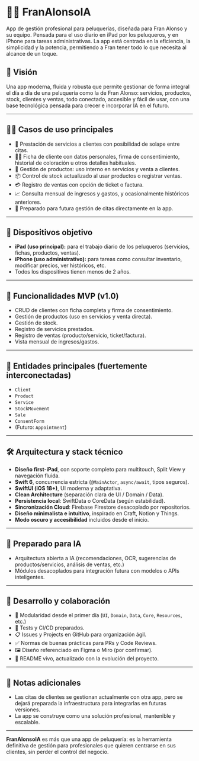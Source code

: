 # 💇‍♂️ FranAlonsoIA

App de gestión profesional para peluquerías, diseñada para Fran Alonso y su equipo. Pensada para el uso diario en iPad por los peluqueros, y en iPhone para tareas administrativas. La app está centrada en la eficiencia, la simplicidad y la potencia, permitiendo a Fran tener todo lo que necesita al alcance de un toque.

## 🎯 Visión

Una app moderna, fluida y robusta que permite gestionar de forma integral el día a día de una peluquería como la de Fran Alonso: servicios, productos, stock, clientes y ventas, todo conectado, accesible y fácil de usar, con una base tecnológica pensada para crecer e incorporar IA en el futuro.

---

## 🧑‍💼 Casos de uso principales

- 📌 Prestación de servicios a clientes con posibilidad de solape entre citas.
- 👩‍🦰 Ficha de cliente con datos personales, firma de consentimiento, historial de coloración u otros detalles habituales.
- 🧴 Gestión de productos: uso interno en servicios y venta a clientes.
- 📦 Control de stock actualizado al usar productos o registrar ventas.
- 💳 Registro de ventas con opción de ticket o factura.
- 📈 Consulta mensual de ingresos y gastos, y ocasionalmente históricos anteriores.
- 🧾 Preparado para futura gestión de citas directamente en la app.

---

## 📱 Dispositivos objetivo

- **iPad (uso principal):** para el trabajo diario de los peluqueros (servicios, fichas, productos, ventas).
- **iPhone (uso administrativo):** para tareas como consultar inventario, modificar precios, ver históricos, etc.
- Todos los dispositivos tienen menos de 2 años.

---

## 🧩 Funcionalidades MVP (v1.0)

- CRUD de clientes con ficha completa y firma de consentimiento.
- Gestión de productos (uso en servicios y venta directa).
- Gestión de stock.
- Registro de servicios prestados.
- Registro de ventas (producto/servicio, ticket/factura).
- Vista mensual de ingresos/gastos.

---

## 🔗 Entidades principales (fuertemente interconectadas)

- `Client`
- `Product`
- `Service`
- `StockMovement`
- `Sale`
- `ConsentForm`
- (Futuro: `Appointment`)

---

## 🛠️ Arquitectura y stack técnico

- **Diseño first-iPad**, con soporte completo para multitouch, Split View y navegación fluida.
- **Swift 6**, concurrencia estricta (`@MainActor`, `async/await`, tipos seguros).
- **SwiftUI (iOS 18+)**, UI moderna y adaptativa.
- **Clean Architecture** (separación clara de UI / Domain / Data).
- **Persistencia local**: SwiftData o CoreData (según estabilidad).
- **Sincronización Cloud**: Firebase Firestore desacoplado por repositorios.
- **Diseño minimalista e intuitivo**, inspirado en Craft, Notion y Things.
- **Modo oscuro y accesibilidad** incluidos desde el inicio.

---

## 🧠 Preparado para IA

- Arquitectura abierta a IA (recomendaciones, OCR, sugerencias de productos/servicios, análisis de ventas, etc.)
- Módulos desacoplados para integración futura con modelos o APIs inteligentes.

---

## 🔧 Desarrollo y colaboración

- 📁 Modularidad desde el primer día (`UI`, `Domain`, `Data`, `Core`, `Resources`, etc.)
- 🧪 Tests y CI/CD preparados.
- 📋 Issues y Projects en GitHub para organización ágil.
- ✅ Normas de buenas prácticas para PRs y Code Reviews.
- 🖼️ Diseño referenciado en Figma o Miro (por confirmar).
- 🧾 README vivo, actualizado con la evolución del proyecto.

---

## 📌 Notas adicionales

- Las citas de clientes se gestionan actualmente con otra app, pero se dejará preparada la infraestructura para integrarlas en futuras versiones.
- La app se construye como una solución profesional, mantenible y escalable.

---

**FranAlonsoIA** es más que una app de peluquería: es la herramienta definitiva de gestión para profesionales que quieren centrarse en sus clientes, sin perder el control del negocio.